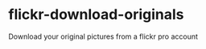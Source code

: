 flickr-download-originals
=========================

Download your original pictures from a flickr pro account